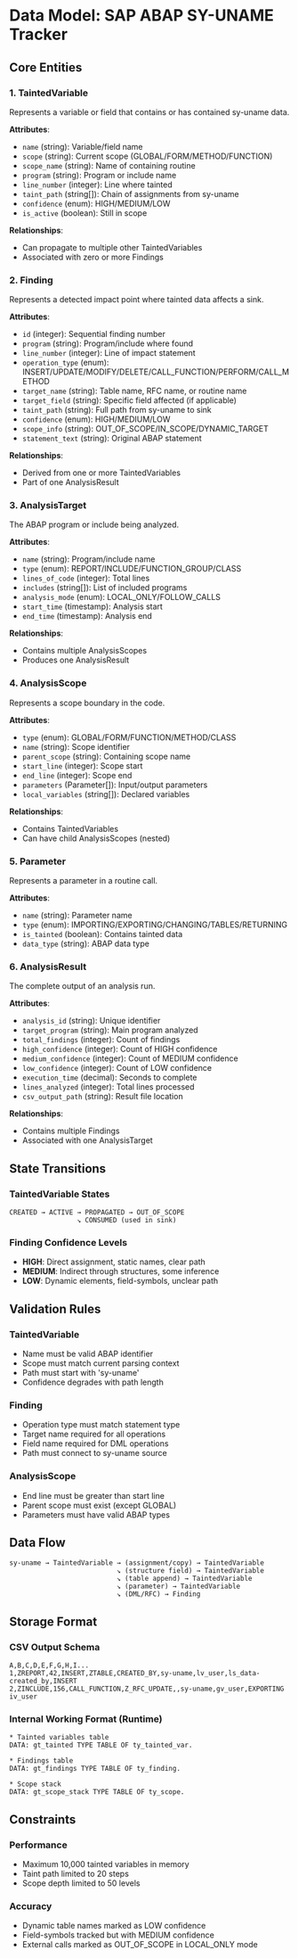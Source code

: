# Data Model: SAP ABAP SY-UNAME Tracker

## Core Entities

### 1. TaintedVariable
Represents a variable or field that contains or has contained sy-uname data.

**Attributes**:
- `name` (string): Variable/field name
- `scope` (string): Current scope (GLOBAL/FORM/METHOD/FUNCTION)
- `scope_name` (string): Name of containing routine
- `program` (string): Program or include name
- `line_number` (integer): Line where tainted
- `taint_path` (string[]): Chain of assignments from sy-uname
- `confidence` (enum): HIGH/MEDIUM/LOW
- `is_active` (boolean): Still in scope

**Relationships**:
- Can propagate to multiple other TaintedVariables
- Associated with zero or more Findings

### 2. Finding
Represents a detected impact point where tainted data affects a sink.

**Attributes**:
- `id` (integer): Sequential finding number
- `program` (string): Program/include where found
- `line_number` (integer): Line of impact statement
- `operation_type` (enum): INSERT/UPDATE/MODIFY/DELETE/CALL_FUNCTION/PERFORM/CALL_METHOD
- `target_name` (string): Table name, RFC name, or routine name
- `target_field` (string): Specific field affected (if applicable)
- `taint_path` (string): Full path from sy-uname to sink
- `confidence` (enum): HIGH/MEDIUM/LOW
- `scope_info` (string): OUT_OF_SCOPE/IN_SCOPE/DYNAMIC_TARGET
- `statement_text` (string): Original ABAP statement

**Relationships**:
- Derived from one or more TaintedVariables
- Part of one AnalysisResult

### 3. AnalysisTarget
The ABAP program or include being analyzed.

**Attributes**:
- `name` (string): Program/include name
- `type` (enum): REPORT/INCLUDE/FUNCTION_GROUP/CLASS
- `lines_of_code` (integer): Total lines
- `includes` (string[]): List of included programs
- `analysis_mode` (enum): LOCAL_ONLY/FOLLOW_CALLS
- `start_time` (timestamp): Analysis start
- `end_time` (timestamp): Analysis end

**Relationships**:
- Contains multiple AnalysisScopes
- Produces one AnalysisResult

### 4. AnalysisScope
Represents a scope boundary in the code.

**Attributes**:
- `type` (enum): GLOBAL/FORM/FUNCTION/METHOD/CLASS
- `name` (string): Scope identifier
- `parent_scope` (string): Containing scope name
- `start_line` (integer): Scope start
- `end_line` (integer): Scope end
- `parameters` (Parameter[]): Input/output parameters
- `local_variables` (string[]): Declared variables

**Relationships**:
- Contains TaintedVariables
- Can have child AnalysisScopes (nested)

### 5. Parameter
Represents a parameter in a routine call.

**Attributes**:
- `name` (string): Parameter name
- `type` (enum): IMPORTING/EXPORTING/CHANGING/TABLES/RETURNING
- `is_tainted` (boolean): Contains tainted data
- `data_type` (string): ABAP data type

### 6. AnalysisResult
The complete output of an analysis run.

**Attributes**:
- `analysis_id` (string): Unique identifier
- `target_program` (string): Main program analyzed
- `total_findings` (integer): Count of findings
- `high_confidence` (integer): Count of HIGH confidence
- `medium_confidence` (integer): Count of MEDIUM confidence
- `low_confidence` (integer): Count of LOW confidence
- `execution_time` (decimal): Seconds to complete
- `lines_analyzed` (integer): Total lines processed
- `csv_output_path` (string): Result file location

**Relationships**:
- Contains multiple Findings
- Associated with one AnalysisTarget

## State Transitions

### TaintedVariable States
```
CREATED → ACTIVE → PROPAGATED → OUT_OF_SCOPE
                 ↘ CONSUMED (used in sink)
```

### Finding Confidence Levels
- **HIGH**: Direct assignment, static names, clear path
- **MEDIUM**: Indirect through structures, some inference
- **LOW**: Dynamic elements, field-symbols, unclear path

## Validation Rules

### TaintedVariable
- Name must be valid ABAP identifier
- Scope must match current parsing context
- Path must start with 'sy-uname'
- Confidence degrades with path length

### Finding
- Operation type must match statement type
- Target name required for all operations
- Field name required for DML operations
- Path must connect to sy-uname source

### AnalysisScope
- End line must be greater than start line
- Parent scope must exist (except GLOBAL)
- Parameters must have valid ABAP types

## Data Flow

```
sy-uname → TaintedVariable → (assignment/copy) → TaintedVariable
                           ↘ (structure field) → TaintedVariable
                           ↘ (table append) → TaintedVariable
                           ↘ (parameter) → TaintedVariable
                           ↘ (DML/RFC) → Finding
```

## Storage Format

### CSV Output Schema
```csv
A,B,C,D,E,F,G,H,I...
1,ZREPORT,42,INSERT,ZTABLE,CREATED_BY,sy-uname,lv_user,ls_data-created_by,INSERT
2,ZINCLUDE,156,CALL_FUNCTION,Z_RFC_UPDATE,,sy-uname,gv_user,EXPORTING iv_user
```

### Internal Working Format (Runtime)
```abap
* Tainted variables table
DATA: gt_tainted TYPE TABLE OF ty_tainted_var.

* Findings table
DATA: gt_findings TYPE TABLE OF ty_finding.

* Scope stack
DATA: gt_scope_stack TYPE TABLE OF ty_scope.
```

## Constraints

### Performance
- Maximum 10,000 tainted variables in memory
- Taint path limited to 20 steps
- Scope depth limited to 50 levels

### Accuracy
- Dynamic table names marked as LOW confidence
- Field-symbols tracked but with MEDIUM confidence
- External calls marked as OUT_OF_SCOPE in LOCAL_ONLY mode